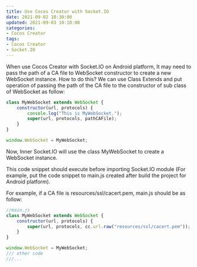 ```yaml
---
title: Use Cocos Creator with Socket.IO
date: 2021-09-02 10:30:00
updated: 2021-09-03 10:10:00
categories:
- Cocos Creator
tags:
- Cocos Creator
- Socket.IO
---
```


When use Cocos Creator with Socket.IO on Android platform, It may need to pass the path of a CA file to WebSocket constructor to create a new WebSocket instance. How to do this? We can use Class Extends and put operation of passing the path of the CA file to the constructor of sub class of WebSocket as follow:

```js
class MyWebSocket extends WebSocket {
    constructor(url, protocols) {
        console.log("This is MyWebSocket.");
        super(url, protocols, pathCAFile);
    }
}

window.WebSocket = MyWebSocket;
```

Now, Inner Socket.IO will use the class MyWebSocket to create a WebSocket instance.

This code snippet should execute before importing Socket.IO module (For example, put the code snippet to main.js created after build the project for Android platform).

For example, if a CA file is resources/ssl/cacert.pem, main.js should be as follow:

```js
//main.js
class MyWebSocket extends WebSocket {
    constructor(url, protocols) {
        super(url, protocols, cc.url.raw("resources/ssl/cacert.pem"));
    }
}

window.WebSocket = MyWebSocket;
/// other code 
///...
```
